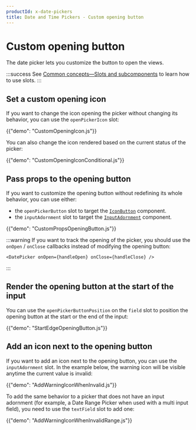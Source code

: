 ```yaml
---
productId: x-date-pickers
title: Date and Time Pickers - Custom opening button
---
```


# Custom opening button

<p class="description">The date picker lets you customize the button to open the views.</p>

:::success
See [Common concepts—Slots and subcomponents](/x/common-concepts/custom-components/) to learn how to use slots.
:::

## Set a custom opening icon

If you want to change the icon opening the picker without changing its behavior, you can use the `openPickerIcon` slot:

{{"demo": "CustomOpeningIcon.js"}}

You can also change the icon rendered based on the current status of the picker:

{{"demo": "CustomOpeningIconConditional.js"}}

## Pass props to the opening button

If you want to customize the opening button without redefining its whole behavior, you can use either:

- the `openPickerButton` slot to target the [`IconButton`](/material-ui/api/icon-button/) component.
- the `inputAdornment` slot to target the [`InputAdornment`](/material-ui/api/input-adornment/) component.

{{"demo": "CustomPropsOpeningButton.js"}}

:::warning
If you want to track the opening of the picker, you should use the `onOpen` / `onClose` callbacks instead of modifying the opening button:

```tsx
<DatePicker onOpen={handleOpen} onClose={handleClose} />
```

:::

## Render the opening button at the start of the input

You can use the `openPickerButtonPosition` on the `field` slot to position the opening button at the start or the end of the input:

{{"demo": "StartEdgeOpeningButton.js"}}

## Add an icon next to the opening button

If you want to add an icon next to the opening button, you can use the `inputAdornment` slot.
In the example below, the warning icon will be visible anytime the current value is invalid:

{{"demo": "AddWarningIconWhenInvalid.js"}}

To add the same behavior to a picker that does not have an input adornment (for example, a Date Range Picker when used with a multi input field),
you need to use the `textField` slot to add one:

{{"demo": "AddWarningIconWhenInvalidRange.js"}}
